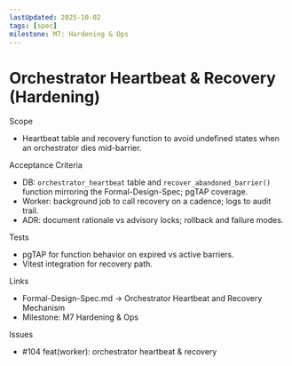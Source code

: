```yaml
---
lastUpdated: 2025-10-02
tags: [spec]
milestone: M7: Hardening & Ops
---
```


# Orchestrator Heartbeat & Recovery (Hardening)

Scope

- Heartbeat table and recovery function to avoid undefined states when an
  orchestrator dies mid-barrier.

Acceptance Criteria

- DB: `orchestrator_heartbeat` table and `recover_abandoned_barrier()` function
  mirroring the Formal-Design-Spec; pgTAP coverage.
- Worker: background job to call recovery on a cadence; logs to audit trail.
- ADR: document rationale vs advisory locks; rollback and failure modes.

Tests

- pgTAP for function behavior on expired vs active barriers.
- Vitest integration for recovery path.

Links

- Formal-Design-Spec.md → Orchestrator Heartbeat and Recovery Mechanism
- Milestone: M7 Hardening & Ops

Issues

- #104 feat(worker): orchestrator heartbeat & recovery
